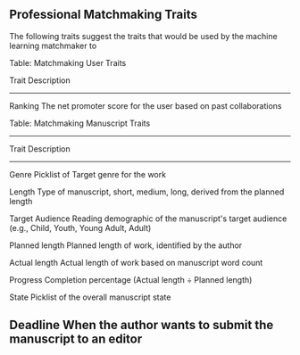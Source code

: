 
## Professional Matchmaking Traits

The following traits suggest the traits that would be used by the
machine learning matchmaker to

Table: Matchmaking User Traits

Trait     Description
--------- ------------------------------------------------------------------
Ranking   The net promoter score for the user based on past collaborations

Table: Matchmaking Manuscript Traits

--------------------------------------------------------------------------------
Trait             Description
----------------- -------------------------------------------------------------
Genre             Picklist of Target genre for the work

Length            Type of manuscript, short, medium, long, derived from the
                  planned length

Target Audience   Reading demographic of the manuscript's target audience
                  (e.g., Child, Youth, Young Adult, Adult)

Planned length    Planned length of work, identified by the author

Actual length     Actual length of work based on manuscript word count

Progress          Completion percentage (Actual length ÷ Planned length)

State             Picklist of the overall manuscript state

Deadline          When the author wants to submit the manuscript to an editor
--------------------------------------------------------------------------------
